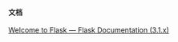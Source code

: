 



#### 文档





[Welcome to Flask — Flask Documentation (3.1.x)](https://flask.palletsprojects.com/en/stable/)







